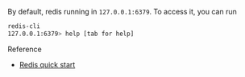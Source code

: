 By default, redis running in `127.0.0.1:6379`. To access it, you can run 
```bash
redis-cli
127.0.0.1:6379> help [tab for help]
```

Reference
* [Redis quick start](http://redis.io/topics/quickstart)
